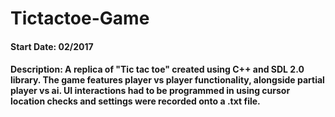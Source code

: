 # Tictactoe-Game

#### Start Date: 02/2017

#### Description: A replica of "Tic tac toe" created using C++ and SDL 2.0 library. The game features player vs player functionality, alongside partial player vs ai. UI interactions had to be programmed in using cursor location checks and settings were recorded onto a .txt file.